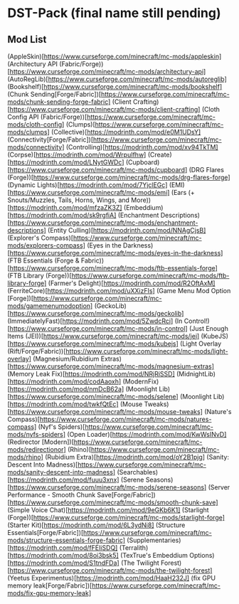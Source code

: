 # DST-Pack (final name still pending)

## Mod List
(AppleSkin)[https://www.curseforge.com/minecraft/mc-mods/appleskin]
(Architectury API (Fabric/Forge))[https://www.curseforge.com/minecraft/mc-mods/architectury-api]
(AutoRegLib)[https://www.curseforge.com/minecraft/mc-mods/autoreglib]
(Bookshelf)[https://www.curseforge.com/minecraft/mc-mods/bookshelf]
(Chunk Sending[Forge/Fabric])[https://www.curseforge.com/minecraft/mc-mods/chunk-sending-forge-fabric]
(Client Crafting)[https://www.curseforge.com/minecraft/mc-mods/client-crafting]
(Cloth Config API (Fabric/Forge))[https://www.curseforge.com/minecraft/mc-mods/cloth-config]
(Clumps)[https://www.curseforge.com/minecraft/mc-mods/clumps]
(Collective)[https://modrinth.com/mod/e0M1UDsY]
(Connectivity[Forge/Fabric])[https://www.curseforge.com/minecraft/mc-mods/connectivity]
(Controlling)[https://modrinth.com/mod/xv94TkTM]
(Corpse)[https://modrinth.com/mod/WrpuIfhw]
(Create)[https://modrinth.com/mod/LNytGWDc]
(Cupboard)[https://www.curseforge.com/minecraft/mc-mods/cupboard]
(DRG Flares (Forge))[https://www.curseforge.com/minecraft/mc-mods/drg-flares-forge]
(Dynamic Lights)[https://modrinth.com/mod/7YjclEGc]
(EMI)[https://www.curseforge.com/minecraft/mc-mods/emi]
(Ears (+ Snouts/Muzzles, Tails, Horns, Wings, and More))[https://modrinth.com/mod/mfzaZK3Z]
(Embeddium)[https://modrinth.com/mod/sk9rgfiA]
(Enchantment Descriptions)[https://www.curseforge.com/minecraft/mc-mods/enchantment-descriptions]
(Entity Culling)[https://modrinth.com/mod/NNAgCjsB]
(Explorer's Compass)[https://www.curseforge.com/minecraft/mc-mods/explorers-compass]
(Eyes in the Darkness)[https://www.curseforge.com/minecraft/mc-mods/eyes-in-the-darkness]
(FTB Essentials (Forge & Fabric))[https://www.curseforge.com/minecraft/mc-mods/ftb-essentials-forge]
(FTB Library (Forge))[https://www.curseforge.com/minecraft/mc-mods/ftb-library-forge]
(Farmer's Delight)[https://modrinth.com/mod/R2OftAxM]
(FerriteCore)[https://modrinth.com/mod/uXXizFIs]
(Game Menu Mod Option [Forge])[https://www.curseforge.com/minecraft/mc-mods/gamemenumodoption]
(GeckoLib)[https://www.curseforge.com/minecraft/mc-mods/geckolib]
(ImmediatelyFast)[https://modrinth.com/mod/5ZwdcRci]
(In Control!)[https://www.curseforge.com/minecraft/mc-mods/in-control]
(Just Enough Items (JEI))[https://www.curseforge.com/minecraft/mc-mods/jei]
(KubeJS)[https://www.curseforge.com/minecraft/mc-mods/kubejs]
(Light Overlay (Rift/Forge/Fabric))[https://www.curseforge.com/minecraft/mc-mods/light-overlay]
(Magnesium/Rubidium Extras)[https://www.curseforge.com/minecraft/mc-mods/magnesium-extras]
(Memory Leak Fix)[https://modrinth.com/mod/NRjRiSSD]
(MidnightLib)[https://modrinth.com/mod/codAaoxh]
(ModernFix)[https://modrinth.com/mod/nmDcB62a]
(Moonlight Lib)[https://www.curseforge.com/minecraft/mc-mods/selene]
(Moonlight Lib)[https://modrinth.com/mod/twkfQtEc]
(Mouse Tweaks)[https://www.curseforge.com/minecraft/mc-mods/mouse-tweaks]
(Nature's Compass)[https://www.curseforge.com/minecraft/mc-mods/natures-compass]
(Nyf's Spiders)[https://www.curseforge.com/minecraft/mc-mods/nyfs-spiders]
(Open Loader)[https://modrinth.com/mod/KwWsINvD]
(Redirector [Modern])[https://www.curseforge.com/minecraft/mc-mods/redirectionor]
(Rhino)[https://www.curseforge.com/minecraft/mc-mods/rhino]
(Rubidium Extra)[https://modrinth.com/mod/oY2B1pjg]
(Sanity: Descent Into Madness)[https://www.curseforge.com/minecraft/mc-mods/sanity-descent-into-madness]
(Searchables)[https://modrinth.com/mod/fuuu3xnx]
(Serene Seasons)[https://www.curseforge.com/minecraft/mc-mods/serene-seasons]
(Server Performance - Smooth Chunk Save[Forge/Fabric])[https://www.curseforge.com/minecraft/mc-mods/smooth-chunk-save]
(Simple Voice Chat)[https://modrinth.com/mod/9eGKb6K1]
(Starlight (Forge))[https://www.curseforge.com/minecraft/mc-mods/starlight-forge]
(Starter Kit)[https://modrinth.com/mod/6L3ydNi8]
(Structure Essentials[Forge/Fabric])[https://www.curseforge.com/minecraft/mc-mods/structure-essentials-forge-fabric]
(Supplementaries)[https://modrinth.com/mod/fFEIiSDQ]
(Terralith)[https://modrinth.com/mod/8oi3bsk5]
(TexTrue's Embeddium Options)[https://modrinth.com/mod/S1tndFDa]
(The Twilight Forest)[https://www.curseforge.com/minecraft/mc-mods/the-twilight-forest]
(Yeetus Experimentus)[https://modrinth.com/mod/HaaH232J]
(fix GPU memory leak[Forge/Fabric])[https://www.curseforge.com/minecraft/mc-mods/fix-gpu-memory-leak]
